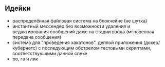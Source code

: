 ## Идейки

- распределённая файловая система на блокчейне (не шутка)
- инстантный мессендер без возможности удаления и редактирования сообщений даже на стадии ввода (мгновенная передача сообщения)
- система для "проведения хакатонов". деплой приложения (докер/кубернетс) с последующим обстрелом тестовыми скриптами, соответствующими данной спеке
- ро, га и лик
